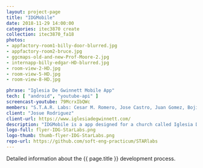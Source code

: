 ```yaml
---
layout: project-page
title: "IDGMobile"
date: 2018-11-29 14:00:00
categories: itec3870 create
collection: itec3870_fa18
photos:
- appfactory-room1-billy-door-blurred.jpg
- appfactory-room2-bruce.jpg
- ggcmaps-old-and-new-Prof-Moore-2.jpg
- internapp-billy-edgar-HD-blurred.jpg
- room-view-2-HD.jpg
- room-view-5-HD.jpg
- room-view-8-HD.jpg

phrase: "Iglesia De Gwinnett Mobile App"
tech: [ "android", "youtube-api" ]
screencast-youtube: 79McrxIbQWc
members: "S.T.A.R. Labs: Cesar M. Romero, Jose Castro, Juan Gomez, Boji Benji"
client: "Josue Rodriguez"
client-url: https://www.iglesiadegwinnett.com/
description: "IDGMobile is a app designed for a church called Iglesia De Gwinnett.The purpose of this app is to share weekly messages to anyone who would like to watch."
logo-full: flyer-IDG-StarLabs.png
logo-thumb: thumb-flyer-IDG-StarLabs.png
repo-url: https://github.com/soft-eng-practicum/STARlabs
---
```


Detailed information about the {{ page.title }} development process.

<!-- lightgallery -->
<script src="https://code.jquery.com/jquery-2.2.4.min.js"></script>
<script src="https://cdn.jsdelivr.net/lightgallery/1.3.7/js/lightgallery.min.js"></script>
<script src="https://cdn.jsdelivr.net/g/lg-zoom"></script>

<script type="text/javascript">
    $(document).ready(function() {
    $("body").lightGallery({
    zoom: true,
    selector: 'a#lightgallery',
    selectWithin: 'body'
    });
    });
</script>

[ggc]: http://www.ggc.edu
[gunay-ggc]: http://www.ggc.edu/about-ggc/directory/cengiz-gunay
[doloc-ggc]: http://www.ggc.edu/about-ggc/directory/anca-doloc-mihu
[create]: https://www.facebook.com/georgiagwinnett/photos/ms.c.eJxdz0EKADEMAsAflaYx0fz~;Ywt7KNTrIIqxo3IaRSkD4IornDFRV5uwX9HusMxUeQZ04Xm3FN6jHJmg0gXHRW3N4P~;0Ay4NMx8~-.bps.a.10153964573906447.1073741919.78573401446/10153964578831447/?type=3&theater

